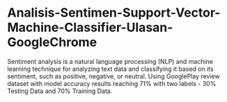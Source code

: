 # Analisis-Sentimen-Support-Vector-Machine-Classifier-Ulasan-GoogleChrome
Sentiment analysis is a natural language processing (NLP) and machine learning technique for analyzing text data and classifying it based on its sentiment, such as positive, negative, or neutral. Using GooglePlay review dataset with model accuracy results reaching 71% with two labels - 30% Testing Data and 70% Training Data.
